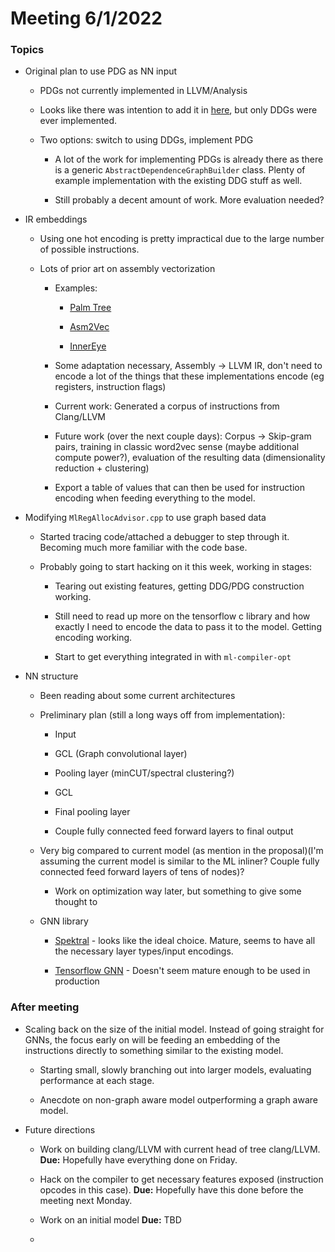 # Meeting 6/1/2022

### Topics

- Original plan to use PDG as NN input
  
  - PDGs not currently implemented in LLVM/Analysis
  
  - Looks like there was intention to add it in [here](https://reviews.llvm.org/D65350), but only DDGs were ever implemented.
  
  - Two options: switch to using DDGs, implement PDG
    
    - A lot of the work for implementing PDGs is already there as there is a generic `AbstractDependenceGraphBuilder` class. Plenty of example implementation with the existing DDG stuff as well.
    
    - Still probably a decent amount of work. More evaluation needed?

- IR embeddings
  
  - Using one hot encoding is pretty impractical due to the large number of possible instructions.
  
  - Lots of prior art on assembly vectorization
    
    - Examples:
      
      - [Palm Tree](https://arxiv.org/abs/2103.03809)
      
      - [Asm2Vec](https://ieeexplore.ieee.org/document/8835340)
      
      - [InnerEye](https://arxiv.org/abs/1808.04706)
    
    - Some adaptation necessary, Assembly -> LLVM IR, don't need to encode a lot of the things that these implementations encode (eg registers, instruction flags)
    
    - Current work: Generated a corpus of instructions from Clang/LLVM
    
    - Future work (over the next couple days): Corpus -> Skip-gram pairs, training in classic word2vec sense (maybe additional compute power?), evaluation of the resulting data (dimensionality reduction + clustering)
    
    - Export a table of values that can then be used for instruction encoding when feeding everything to the model.

- Modifying `MlRegAllocAdvisor.cpp` to use graph based data
  
  - Started tracing code/attached a debugger to step through it. Becoming much more familiar with the code base.
  
  - Probably going to start hacking on it this week, working in stages:
    
    - Tearing out existing features, getting DDG/PDG construction working.
    
    - Still need to read up more on the tensorflow c library and how exactly I need to encode the data to pass it to the model. Getting encoding working.
    
    - Start to get everything integrated in with `ml-compiler-opt`

- NN structure
  
  - Been reading about some current architectures
  
  - Preliminary plan (still a long ways off from implementation):
    
    - Input
    
    - GCL (Graph convolutional layer)
    
    - Pooling layer (minCUT/spectral clustering?)
    
    - GCL
    
    - Final pooling layer
    
    - Couple fully connected feed forward layers to final output
  
  - Very big compared to current model (as mention in the proposal)(I'm assuming the current model is similar to the ML inliner? Couple fully connected feed forward layers of tens of nodes)?
    
    - Work on optimization way later, but something to give some thought to
  
  - GNN library
    
    - [Spektral](https://graphneural.network/) - looks like the ideal choice. Mature, seems to have all the necessary layer types/input encodings.
    
    - [Tensorflow GNN](https://github.com/tensorflow/gnn) - Doesn't seem mature enough to be used in production

### After meeting

- Scaling back on the size of the initial model. Instead of going straight for GNNs, the focus early on will be feeding an embedding of the instructions directly to something similar to the existing model.
  
  - Starting small, slowly branching out into larger models, evaluating performance at each stage.
  
  - Anecdote on non-graph aware model outperforming a graph aware model.

- Future directions
  
  - Work on building clang/LLVM with current head of tree clang/LLVM. **Due:** Hopefully have everything done on Friday.
  
  - Hack on the compiler to get necessary features exposed (instruction opcodes in this case). **Due:** Hopefully have this done before the meeting next Monday.
  
  - Work on an initial model **Due:** TBD
  
  - 


